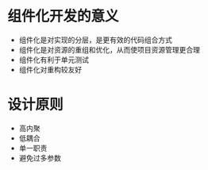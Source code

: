 # 组件化开发的意义

* 组件化是对实现的分层，是更有效的代码组合方式
* 组件化是对资源的重组和优化，从而使项目资源管理更合理
* 组件化有利于单元测试
* 组件化对重构较友好

# 设计原则

* 高内聚
* 低耦合
* 单一职责
* 避免过多参数